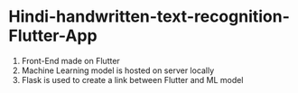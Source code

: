 # Hindi-handwritten-text-recognition-Flutter-App

1. Front-End made on Flutter
2. Machine Learning model is hosted on server locally
3. Flask is used to create a link between Flutter and ML model
